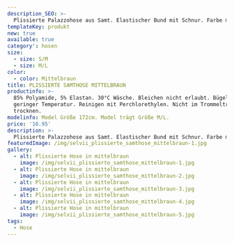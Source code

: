 ```yaml
---
description_SEO: >-
  Plissierte Palazzohose aus Samt. Elastischer Bund mit Schnur. Farbe mittelbraun von Selvii.
templateKey: produkt
new: true
available: true
category': hosen
size:
  - size: S/M
  - size: M/L
color:
  - color: Mittelbraun
title: PLISSIERTE SAMTHOSE MITTELBRAUN
productinfo: >-
  85% Polyamide, 5% Elastan. 30°C Wäsche. Bleichen nicht erlaubt. Bügeln mit
  geringer Temperatur. Reinigen mit Perchlorethylen. Nicht im Trommeltrockner
  trocknen.
modelinfo: Model Größe 172cm. Model trägt Größe M/L.
price: '16.95'
description: >-
  Plissierte Palazzohose aus Samt. Elastischer Bund mit Schnur. Farbe mittelbraun.
featuredImage: /img/selvii_plissierte_samthose_mittelbraun-1.jpg
gallery:
  - alt: Plissierte Hose in mittelbraun
    image: /img/selvii_plissierte_samthose_mittelbraun-1.jpg
  - alt: Plissierte Hose in mittelbraun
    image: /img/selvii_plissierte_samthose_mittelbraun-2.jpg
  - alt: Plissierte Hose in mittelbraun
    image: /img/selvii_plissierte_samthose_mittelbraun-3.jpg
  - alt: Plissierte Hose in mittelbraun
    image: /img/selvii_plissierte_samthose_mittelbraun-4.jpg
  - alt: Plissierte Hose in mittelbraun
    image: /img/selvii_plissierte_samthose_mittelbraun-5.jpg
tags:
  - Hose
---
```


